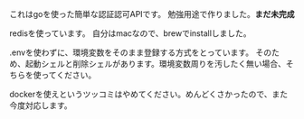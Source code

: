 これはgoを使った簡単な認証認可APIです。
勉強用途で作りました。**まだ未完成**

redisを使っています。
自分はmacなので、brewでinstallしました。

.envを使わずに、環境変数をそのまま登録する方式をとっています。
そのため、起動シェルと削除シェルがあります。環境変数周りを汚したく無い場合、そちらを使ってください。

dockerを使えというツッコミはやめてください。めんどくさかったので、また今度対応します。